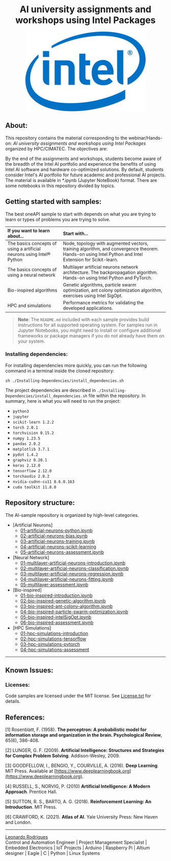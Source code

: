 <h1 align="center"> AI university assignments and workshops using Intel Packages </h1>

<div align="center">
  <img height = "250em" src = "1-Artificial-Neurons/images/logo-intel.jpg">
</div>

## About:

This repository contains the material corresponding to the webinar/Hands-on: _AI university assignments and workshops using Intel Packages_ organized by HPC/CIMATEC. The objectives are:

By the end of the assignments and workshops, students become aware of the breadth of the Intel AI portfolio and experience the benefits of using Intel AI software and hardware co-optimized solutions. By default, students consider Intel's AI portfolio for future academic and professional AI projects. The material is available in \*.ipynb (Jupyter NoteBook) format. There are some notebooks in this repository divided by topics.

## Getting started with samples:

The best oneAPI sample to start with depends on what you are trying to learn or types of problems you are trying to solve.

| If you want to learn about... | Start with...
|:---                           |:---
| The basics concepts of using a artificial neurons using Intel® Python  | Node, topology with augmented vectors, training algorithm, and convergence theorem. Hands-on using Intel Python and Intel Extension for Scikit-learn.
| The basics concepts of using a neural network | Multilayer artificial neurons network architecture. The backpropagation algorithm. Hands-on using Intel Python and PyTorch.
| Bio-inspired algorithms    | Genetic algorithms, particle swarm optimization, ant colony optimization algorithm, exercises using Intel SigOpt.
| HPC and  simulations | Performance metrics for validating the developed applications.

>**Note**: The `README.md` included with each sample provides build instructions for all supported operating system. For samples run in Jupyter Notebooks, you might need to install or configure additional frameworks or package managers if you do not already have them on your system.

### Installing dependencies:

For installing dependencies more quickly, you can run the following command in a terminal inside the cloned repository:

    sh ./Installing-Dependencies/install_dependencies.sh

The project dependencies are described in ```./Installing-Dependencies/install_dependencies.sh``` file within the repository. In summary, here is what you will need to run the project:

- ```python3```
- ```jupyter```
- ```scikit-learn 1.2.2```
- ```torch 2.0.1```
- ```torchvision 0.15.2```
- ```numpy 1.23.5```
- ```pandas 2.0.2```
- ```matplotlib 3.7.1```
- ```pydot 1.4.2```
- ```graphviz 0.20.1```
- ```keras 2.12.0```
- ```tensorflow 2.12.0```
- ```torchaudio 2.0.2```
- ```nvidia-cudnn-cu11 8.6.0.163```
- ```cuda toolkit 11.8.0```

## Repository structure:

The AI-sample repository is organized by high-level categories.

- [Artificial Neurons]
  - [01-artificial-neurons-python.ipynb](https://github.com/Leonardorodrigues7/AI-intelOneAPI/blob/51231e970b794517056c264b6061318385c22790/1-Artificial-Neurons/01-artificial-neurons-python.ipynb)
  - [02-artificial-neurons-bias.ipynb](https://github.com/Leonardorodrigues7/AI-intelOneAPI/blob/51231e970b794517056c264b6061318385c22790/1-Artificial-Neurons/02-artificial-neurons-training.ipynb)
  - [03-artificial-neurons-training.ipynb](https://github.com/Leonardorodrigues7/AI-intelOneAPI/blob/51231e970b794517056c264b6061318385c22790/1-Artificial-Neurons/03-artificial-neurons-bias.ipynb)
  - [04-artificial-neurons-scikit-learning](https://github.com/Leonardorodrigues7/AI-intelOneAPI/blob/51231e970b794517056c264b6061318385c22790/1-Artificial-Neurons/04-artificial-neurons-scikit-learning.ipynb)
  - [05-artificial-neurons-assessment.ipynb](https://github.com/Leonardorodrigues7/AI-intelOneAPI/blob/51231e970b794517056c264b6061318385c22790/1-Artificial-Neurons/05-artificial-neurons-assessment.ipynb)
- [Neural Network]
  - [01-multilayer-artificial-neurons-introduction.ipynb](https://github.com/muriloboratto/AI-university-assignments/blob/master/2-Neural-Network/01-multilayer-artificial-neurons-introduction.ipynb)
  - [02-multilayer-artificial-neurons-classification.ipynb](https://github.com/muriloboratto/AI-university-assignments/blob/master/2-Neural-Network/02-multilayer-artificial-neurons-classification.ipynb)
  - [03-multilayer-artificial-neurons-regression.ipynb](https://github.com/muriloboratto/AI-university-assignments/blob/master/2-Neural-Network/03-multilayer-artificial-neurons-regression.ipynb)
  - [04-multilayer-artificial-neurons-fitting.ipynb](https://github.com/muriloboratto/AI-university-assignments/blob/master/2-Neural-Network/04-multilayer-artificial-neurons-fitting.ipynb)
  - [05-multilayer-assessment.ipynb](https://github.com/muriloboratto/AI-university-assignments/blob/master/2-Neural-Network/05-multilayer-artificial-neurons-classification-regression-assessment.ipynb)
- [Bio-inspired]
  - [01-bio-inspired-introduction.ipynb](https://github.com/muriloboratto/AI-university-assignments/blob/master/3-Bio-Inspired/01-bio-inspired-introduction.ipynb)
  - [02-bio-inspired-genetic-algorithm.ipynb](https://github.com/muriloboratto/AI-university-assignments/blob/master/3-Bio-Inspired/02-bio-inspired-genetic-algorithm.ipynb)
  - [03-bio-inspired-ant-colony-algorithm.ipynb](https://github.com/muriloboratto/AI-university-assignments/blob/master/3-Bio-Inspired/03-bio-inspired-ant-colony-algorithm.ipynb)
  - [04-bio-inspired-particle-swarm-optimization.ipynb](https://github.com/muriloboratto/AI-university-assignments/blob/master/3-Bio-Inspired/04-bio-inspired-particle-swarm-optimization.ipynb)
  - [05-bio-inspired-intelSigOpt.ipynb](https://github.com/muriloboratto/AI-university-assignments/blob/master/3-Bio-Inspired/05-bio-inspired-intelSigOpt.ipynb)
  - [06-bio-inspired-assessment.ipynb](https://github.com/muriloboratto/AI-university-assignments/blob/master/3-Bio-Inspired/06-bio-inspired-assessment.ipynb)
- [HPC Simulations]
  - [01-hpc-simulations-introduction](https://github.com/muriloboratto/AI-university-assignments/blob/master/4-HPC-Simulations/01-hpc-simulations-introduction.ipynb)
  - [02-hpc-simulations-tensorflow](https://github.com/muriloboratto/AI-university-assignments/blob/master/4-HPC-Simulations/02-hpc-simulations-tensorflow.ipynb)
  - [03-hpc-simulations-pytorch](https://github.com/muriloboratto/AI-university-assignments/blob/master/4-HPC-Simulations/03-hpc-simulations-pytorch.ipynb)
  - [04-hpc-simulations-assessment](https://github.com/muriloboratto/AI-university-assignments/blob/master/4-HPC-Simulations/04-hpc-simulations-assessment.ipynb) 
---

## Known Issues:

### Licenses:

Code samples are licensed under the MIT license. See [License.txt](https://github.com/oneapi-src/oneAPI-samples/blob/master/License.txt) for details.

## References:

[1] Rosenblatt, F. (1958). **The perceptron: A probabilistic model for information storage and organization in the brain. Psychological Review**, 65(6), 386-408.

[2] LUNGER, G. F. (2009). **Artificial Intelligence: Structures and Strategies for Complex Problem Solving**. Addison-Wesley, 2009.

[3] GOODFELLOW, I., BENGIO, Y., COURVILLE, A. (2016).  **Deep Learning**. MIT Press. Available at [https://www.deeplearningbook.org](https://www.deeplearningbook.org).

[4] RUSSELL, S.,  NORVIG, P. (2010)  **Artificial Intelligence: A Modern Approach**. Prentice Hall.

[5] SUTTON, R. S.,  BARTO, A. G. (2018).  **Reinforcement Learning: An Introduction**.  MIT Press.

[6] CRAWFORD, K. (2021).  **Atlas of AI**. Yale University Press: New Haven and London.


---

[Leonardo Rodrigues](https://www.linkedin.com/in/leonardorodrigues7/) <br/>
Control and Automation Engineer | Project Management Specialist | Embedded Electronics | IoT Projects | Arduino | Raspberry Pi | Altium designer | Eagle | C | Python | Linux Systems <br/>



